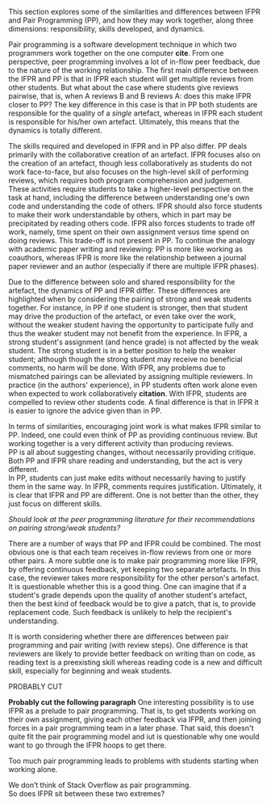 
This section explores some of the similarities and differences between IFPR and Pair Programming (PP),
and how they may work together, along three dimensions: responsibility, skills developed, and dynamics.


Pair programming is a software development technique in which two programmers work together on
the one computer **cite**. From one perspective, peer programming involves a lot of in-flow
peer feedback, due to the nature of the working relationship. 
The first main difference between the IFPR and PP is that in IFPR each student will 
get multiple reviews from other students. But what about the case where students 
give reviews pairwise, that is, when A reviews B and B  reviews A: 
does this make IFPR closer to PP?
The key difference in this case is that in PP both students are responsible for the
quality of a *single* artefact, whereas in IFPR each student is responsible for
his/her own artefact.  Ultimately, this means that the dynamics is totally different.



The skills required and developed in IFPR and in PP also differ. 
PP deals primarily with the collaborative creation of an artefact.
IFPR focuses also on the creation of an artefact, though less collaboratively
as students do not work face-to-face,
but also focuses on the high-level skill of performing reviews,
which requires both program comprehension and judgement. 
These activities require 
students to take a higher-level perspective on the task at hand,
including the difference between understanding one's own code and
understanding the code of others.
IFPR should also force students to make their work understandable by others,
which in part may be precipitated by reading others code.
IFPR also forces students to trade off work, namely, time spent on their own
assignment versus time spend on doing reviews. This trade-off is not present in PP.
To continue the analogy with academic paper writing and reviewing: PP is more
like working as coauthors, whereas IFPR is more like the relationship
between a journal paper reviewer and an author (especially if there are
multiple IFPR phases).


Due to the difference between solo and shared responsibility for the artefact, the dynamics
of PP and IFPR differ. These differences are highlighted when  by considering the
pairing of strong and weak students together.
For instance, in PP if one student is stronger, then that student may drive the production
of the artefact, or even take over the work, without the weaker student having the opportunity
to participate fully and thus the weaker student may not benefit from the experience.
In IFPR, a strong student's assignment (and hence grade) is not affected by the weak student.
The strong student is in a better position to help the weaker student; although though 
the strong student may receive no beneficial comments, no harm will be done.
With IFPR, any problems due to mismatched pairings can be alleviated
by assigning multiple reviewers.
In practice (in the authors' experience), in PP students often work alone even when expected to 
work collaboratively **citation**.
With IFPR, students are compelled to review other students code.
A final difference is that in IFPR it is easier to ignore the advice given than in PP.

In terms of similarities, encouraging joint work is what makes IFPR similar to PP. 
Indeed, one could even think of PP as providing continuous review.
But working together is a very different activity than producing reviews.  
PP is all about suggesting changes, without necessarily providing critique.  
Both PP and IFPR share reading and understanding, but the act is very different.  
In PP, students can just make edits without necessarily having to justify them in the same way.
In IFPR, comments requires justification.
Ultimately, it is clear that IFPR and PP are different. One is not better than the other, they
just focus on different skills.

*Should look at the peer programming literature for their recommendations on pairing strong/weak students?*


There are a number of ways that PP and IFPR could be combined. The most
obvious one is that each team receives in-flow reviews from one or
more other pairs. A more subtle one is to make pair programming more like
IFPR, by offering continuous feedback, yet keeping two separate artefacts.
In this case, the reviewer takes more responsibility for the other person's artefact. 
It is questionable whether this is a good thing.  One can imagine that if a student's grade
depends upon the quality of another student's artefact, then the best kind of feedback 
would be to  give a patch, that is, to provide replacement code. Such feedback is 
unlikely to help the recipient's understanding.

It is worth considering whether there are differences between pair programming
and pair writing (with review steps). One difference is that reviewers
are likely to provide better feedback on writing than on code, as reading text
is a preexisting skill whereas reading code is a new and difficult skill,
especially for beginning and weak students.


PROBABLY CUT

 **Probably cut the following paragraph**
One interesting possibility is to use IFPR as a prelude to pair programming. That is,
to get students working on their own assignment, giving each other feedback via IFPR, and
then joining forces in a pair programming team in a later phase. That said, this
doesn't quite fit the pair programming model and iut is questionable why one would want
to go through the IFPR hoops to get there.

Too much pair programming leads to problems with students starting when working alone.

We don’t think of Stack Overflow as pair programming.  
So does IFPR sit between these two extremes?

